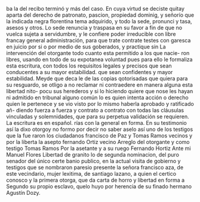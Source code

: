 ba la del recibo terminó y más del caso. En cuya virtud se deciste quitay aparta del derecho de patronato, pascion, propiedad dominig, y señorío que la indicada negra florentina tema adquirido, y todo la sede, pronunci y tasa, asesos y otros.
Lo sede renuncia y traspasa en su favor a fin de que no vuelca sujeta a servidumbre, y le confiere poder irreducible con libre francay general administración, para que trate contrate testes con garesca en juicio por si o por medio de sus goberados, y practique sin
La intervención del otorgante todo cuanto esta permitido a los que nacie- ron libres, usando en todo de su expotanea voluntad pues para ello le formaliza esta escritura, con todos los requisitos legales y precisos que sean conducentes a su mayor estabilidad.
que sean confidentes y mayor estabilidad. Meyde que deca le de las copias qotorisadas que quiera para su resguardo, se otligo a no reclamar ni contraedere en manera alguna esta libertad nito- pocu sus herederos y si lo hiciendo quiere que nose les hayan ni admitido
en tribunal alguno común lo es quien intenta acción o derecho quien le pertenece y se vio visto por lo mismo haberla aprobado y ratificado añ- diendo fuerza a fuerza y contrato a contrato con todas las cláusulas vinculadas y solemnidades, que para su perpetua validación se requieren.
La escritura es en español.
rías con la general en forma. En su testimonio así la dixo otorgoy no formo por decir no saber aselo así uno de los testigos que la fue
raron los ciudadanos francisco de Paz y Tomas Ramos vecinos y por la liberta la asepto fernando Ortiz vecino
Arreglo del otorgante y como testigo Tomas Ramos
Por la asetante y a su ruego Fernando Hortiz
Ante mi Manuel Flores
Libertad
de granito lo de segunda nominacion, del puro senador del único certe banio publico, en la actual visita de gobierno y testigos que se nombraron paresio presente la señora francisco aza, de este vecindario, mujer lexitima, de santiago lazano, a quien el certico conosco y la primera
otorga, que da carta de horro y libertad en forma a Segundo su propio esclavo, quelo huyo por herencia de su finado hermano Agustín Dozy.